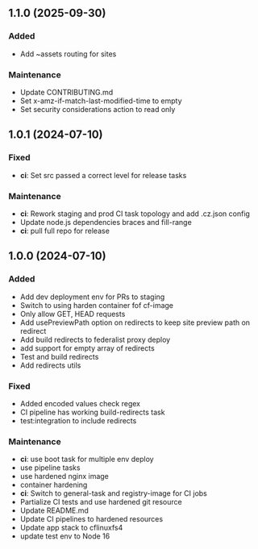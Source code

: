 ## 1.1.0 (2025-09-30)

### Added

- Add ~assets routing for sites

### Maintenance

- Update CONTRIBUTING.md
- Set x-amz-if-match-last-modified-time to empty
- Set security considerations action to read only

## 1.0.1 (2024-07-10)

### Fixed

- **ci**: Set src passed a correct level for release tasks

### Maintenance

- **ci**: Rework staging and prod CI task topology and add .cz.json config
- Update node.js dependencies braces and fill-range
- **ci**: pull full repo for release

## 1.0.0 (2024-07-10)

### Added

- Add dev deployment env for PRs to staging
- Switch to using harden container fof cf-image
- Only allow GET, HEAD requests
- Add usePreviewPath option on redirects to keep site preview path on redirect
- Add build redirects to federalist proxy deploy
- add support for empty array of redirects
- Test and build redirects
- Add redirects utils

### Fixed

- Added encoded values check regex
- CI pipeline has working build-redirects task
- test:integration to include redirects

### Maintenance

- **ci**: use boot task for multiple env deploy
- use pipeline tasks
- use hardened nginx image
- container hardening
- **ci**: Switch to general-task and registry-image for CI jobs
- Partialize CI tests and use hardened git resource
- Update README.md
- Update CI pipelines to hardened resources
- Update app stack to cflinuxfs4
- update test env to Node 16

